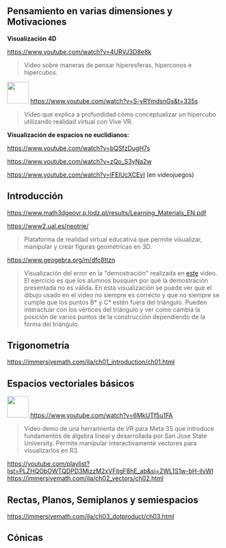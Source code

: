 ## Pensamiento en varias dimensiones y Motivaciones

__Visualización 4D__

https://www.youtube.com/watch?v=4URVJ3D8e8k
> Video sobre maneras de pensar hiperesferas, hiperconos e hipercubos. 
  
<img src="https://www.vive.com/media/filer_public/vive/open-graph/homepage.jpg" width="50px"> https://www.youtube.com/watch?v=S-yRYmdsnGs&t=335s
> Video que explica a profundidad cómo conceptualizar un hipercubo utilizando realidad virtual con Vive VR. 

__Visualización de espacios no euclidianos:__

https://www.youtube.com/watch?v=bQSfzDugH7s
 
https://www.youtube.com/watch?v=zQo_S3yNa2w
 
https://www.youtube.com/watch?v=lFEIUcXCEvI  (en videojuegos)



## Introducción
https://www.math3dgeovr.p.lodz.pl/results/Learning_Materials_EN.pdf

https://www2.ual.es/neotrie/
> Plataforma de realidad virtual educativa que permite visualizar, manipular y crear figuras geométricas en 3D.

https://www.geogebra.org/m/dfc8ttzn

> Visualización del error en la "demostración" realizada en [este](https://www.youtube.com/watch?v=Yajonhixy4g) video. El ejercicio es que los alumnos busquen por qué la demostración presentada no es válida. En esta visualización se puede ver que el dibujo usado en el video no siempre es correcto y que no siempre se cumple que los puntos B* y C* estén fuera del triángulo. Pueden interactuar con los vértices del triángulo y ver como cambia la posición de varios puntos de la construcción dependiendo de la forma del triángulo.



## Trigonometría	
https://immersivemath.com/ila/ch01_introduction/ch01.html


## Espacios vectoriales básicos
<img src="https://is301.com/wp-content/uploads/2017/12/04_Oculus-Full-Lockup-Vertical-Black.png" width="50px"> https://www.youtube.com/watch?v=6MkUTf5u1FA
> Video demo de una herramienta de VR para Meta 3S que introduce fundamentos de álgebra lineal y desarrollada por San Jose State University. Permite manipular interactivamente vectores para visualizarlos en R3.

https://youtube.com/playlist?list=PLZHQObOWTQDPD3MizzM2xVFitgF8hE_ab&si=2WL1S1w-bH-ilvWI
https://immersivemath.com/ila/ch02_vectors/ch02.html


## Rectas, Planos, Semiplanos y semiespacios
https://immersivemath.com/ila/ch03_dotproduct/ch03.html


## Cónicas
